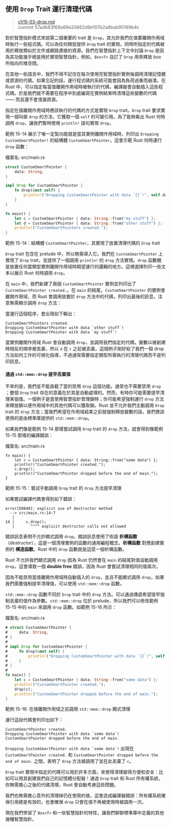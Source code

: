 ## 使用 `Drop` Trait 運行清理代碼

> [ch15-03-drop.md](https://github.com/rust-lang/book/blob/master/src/ch15-03-drop.md) <br>
> commit 57adb83f69a69e20862d9e107b2a8bab95169b4c

對於智慧指針模式來說第二個重要的 trait 是 `Drop`，其允許我們在值要離開作用域時執行一些程式碼。可以為任何類型提供 `Drop` trait 的實現，同時所指定的代碼被用於釋放類似於文件或網路連接的資源。我們在智慧指針上下文中討論 `Drop` 是因為其功能幾乎總是用於實現智慧指針。例如，`Box<T>` 自訂了 `Drop` 用來釋放 box 所指向的堆空間。

在其他一些語言中，我們不得不記住在每次使用完智慧指針實例後調用清理記憶體或資源的代碼。如果忘記的話，運行程式碼的系統可能會因為負荷過重而崩潰。在 Rust 中，可以指定每當值離開作用域時被執行的代碼，編譯器會自動插入這些程式碼。於是我們就不需要在程序中到處編寫在實例結束時清理這些變數的代碼 —— 而且還不會洩漏資源。

指定在值離開作用域時應該執行的代碼的方式是實現 `Drop` trait。`Drop` trait 要求實現一個叫做 `drop` 的方法，它獲取一個 `self` 的可變引用。為了能夠看出 Rust 何時調用 `drop`，讓我們暫時使用 `println!` 語句實現 `drop`。

範例 15-14 展示了唯一定製功能就是當其實例離開作用域時，列印出 `Dropping CustomSmartPointer!` 的結構體 `CustomSmartPointer`。這會示範 Rust 何時運行 `drop` 函數：

<span class="filename">檔案名: src/main.rs</span>

```rust
struct CustomSmartPointer {
    data: String,
}

impl Drop for CustomSmartPointer {
    fn drop(&mut self) {
        println!("Dropping CustomSmartPointer with data `{}`!", self.data);
    }
}

fn main() {
    let c = CustomSmartPointer { data: String::from("my stuff") };
    let d = CustomSmartPointer { data: String::from("other stuff") };
    println!("CustomSmartPointers created.");
}
```

<span class="caption">範例 15-14：結構體 `CustomSmartPointer`，其實現了放置清理代碼的 `Drop` trait</span>

`Drop` trait 包含在 prelude 中，所以無需導入它。我們在 `CustomSmartPointer` 上實現了 `Drop` trait，並提供了一個調用 `println!` 的 `drop` 方法實現。`drop` 函數體是放置任何當類型實例離開作用域時期望運行的邏輯的地方。這裡選擇列印一些文本以展示 Rust 何時調用 `drop`。

在 `main` 中，我們新建了兩個 `CustomSmartPointer` 實例並列印出了 `CustomSmartPointer created.`。在 `main` 的結尾，`CustomSmartPointer` 的實例會離開作用域，而 Rust 會調用放置於 `drop` 方法中的代碼，列印出最後的訊息。注意無需顯示調用 `drop` 方法：

當運行這個程序，會出現如下輸出：

```text
CustomSmartPointers created.
Dropping CustomSmartPointer with data `other stuff`!
Dropping CustomSmartPointer with data `my stuff`!
```

當實例離開作用域 Rust 會自動調用 `drop`，並調用我們指定的代碼。變數以被創建時相反的順序被丟棄，所以 `d` 在 `c` 之前被丟棄。這個例子剛好給了我們一個 drop 方法如何工作的可視化指導，不過通常需要指定類型所需執行的清理代碼而不是列印訊息。

#### 通過 `std::mem::drop` 提早丟棄值

不幸的是，我們並不能直截了當的禁用 `drop` 這個功能。通常也不需要禁用 `drop` ；整個 `Drop` trait 存在的意義在於其是自動處理的。然而，有時你可能需要提早清理某個值。一個例子是當使用智慧指針管理鎖時；你可能希望強制運行 `drop` 方法來釋放鎖以便作用域中的其他代碼可以獲取鎖。Rust 並不允許我們主動調用 `Drop` trait 的 `drop` 方法；當我們希望在作用域結束之前就強制釋放變數的話，我們應該使用的是由標準庫提供的 `std::mem::drop`。

如果我們像是範例 15-14 那樣嘗試調用 `Drop` trait 的 `drop` 方法，就會得到像範例 15-15 那樣的編譯錯誤：

<span class="filename">檔案名: src/main.rs</span>

```rust,ignore,does_not_compile
fn main() {
    let c = CustomSmartPointer { data: String::from("some data") };
    println!("CustomSmartPointer created.");
    c.drop();
    println!("CustomSmartPointer dropped before the end of main.");
}
```

<span class="caption">範例 15-15：嘗試手動調用 `Drop` trait 的 `drop` 方法提早清理</span>

如果嘗試編譯代碼會得到如下錯誤：

```text
error[E0040]: explicit use of destructor method
  --> src/main.rs:14:7
   |
14 |     c.drop();
   |       ^^^^ explicit destructor calls not allowed
```

錯誤訊息表明不允許顯式調用 `drop`。錯誤訊息使用了術語 **析構函數**（_destructor_），這是一個清理實例的函數的通用編程概念。**析構函數** 對應創建實例的 **構造函數**。Rust 中的 `drop` 函數就是這麼一個析構函數。

Rust 不允許我們顯式調用 `drop` 因為 Rust 仍然會在 `main` 的結尾對值自動調用 `drop`，這會導致一個 **double free** 錯誤，因為 Rust 會嘗試清理相同的值兩次。

因為不能禁用當值離開作用域時自動插入的 `drop`，並且不能顯式調用 `drop`，如果我們需要強制提早清理值，可以使用 `std::mem::drop` 函數。

`std::mem::drop` 函數不同於 `Drop` trait 中的 `drop` 方法。可以通過傳遞希望提早強制丟棄的值作為參數。`std::mem::drop` 位於 prelude，所以我們可以修改範例 15-15 中的 `main` 來調用 `drop` 函數。如範例 15-16 所示：

<span class="filename">檔案名: src/main.rs</span>

```rust
# struct CustomSmartPointer {
#     data: String,
# }
#
# impl Drop for CustomSmartPointer {
#     fn drop(&mut self) {
#         println!("Dropping CustomSmartPointer with data `{}`!", self.data);
#     }
# }
#
fn main() {
    let c = CustomSmartPointer { data: String::from("some data") };
    println!("CustomSmartPointer created.");
    drop(c);
    println!("CustomSmartPointer dropped before the end of main.");
}
```

<span class="caption">範例 15-16: 在值離開作用域之前調用 `std::mem::drop` 顯式清理</span>

運行這段代碼會列印出如下：

```text
CustomSmartPointer created.
Dropping CustomSmartPointer with data `some data`!
CustomSmartPointer dropped before the end of main.
```

`` Dropping CustomSmartPointer with data `some data`! `` 出現在 `CustomSmartPointer created.` 和 `CustomSmartPointer dropped before the end of main.` 之間，表明了 `drop` 方法被調用了並在此丟棄了 `c`。

`Drop` trait 實現中指定的代碼可以用於許多方面，來使得清理變得方便和安全：比如可以用其創建我們自己的記憶體分配器！通過 `Drop` trait 和 Rust 所有權系統，你無需擔心之後的代碼清理，Rust 會自動考慮這些問題。

我們也無需擔心意外的清理掉仍在使用的值，這會造成編譯器錯誤：所有權系統確保引用總是有效的，也會確保 `drop` 只會在值不再被使用時被調用一次。

現在我們學習了 `Box<T>` 和一些智慧指針的特性，讓我們聊聊標準庫中定義的其他幾種智慧指針。
